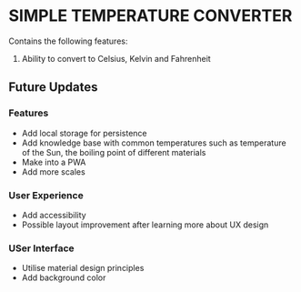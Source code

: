 # SIMPLE TEMPERATURE CONVERTER 

Contains the following features:

1. Ability to convert to Celsius, Kelvin and Fahrenheit

## Future Updates

### Features
* Add local storage for persistence
* Add knowledge base with common temperatures such as temperature of the Sun, the boiling point of different materials
* Make into a PWA
* Add more scales

### User Experience
* Add accessibility
* Possible layout improvement after learning more about UX design

### USer Interface
* Utilise material design principles
* Add background color



